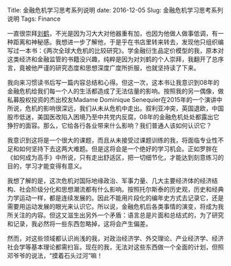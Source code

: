 Title: 金融危机学习思考系列说明
date: 2016-12-05
Slug: 金融危机学习思考系列说明
Tags: Finance



一直很崇拜[刘鹤](http://baike.baidu.com/item/%E5%88%98%E9%B9%A4/70324)，不光是因为习大大对他器重有加，也因为他做人做事低调，有一种距离和神秘感。我想进一步了解他，于是乎在书店里转来转去，发现他只组织编写过一本书：《两次全球大危机的比较研究》。学金融衍生品定价模型的我，原本对这类经济和金融监管的书籍没兴趣，纯粹是因为对刘鹤的个人崇拜，我翻开了总序言，竟被他严谨的研究态度和思想深度广度所折服，也就坚持读了下来。

我向来习惯读书后写一篇内容总结和心得。但这一次，这本书让我意识到08年的金融危机给我们每一个人的生活都造成了无法估量的影响。按照我的另一偶像，做私募股权投资的杰出校友Madame Dominique Senequier在2015年的一个演讲中所说，危机的影响很深远，我们从未从危机中走出。叙利亚冲突，英国退欧，中国股市低迷，美国医改陷入困境乃至中共党内反腐，08年的金融危机处处都露出它狰狞的面容。那么，它给各行各业带来什么影响？我们普通人该如何认识它？

我意识到这将是一个很大的课题，而且从未接受过课题训练的我，将面临专业性不足和如何坚持下去这两大难题。但是这将会是一个绝好的学习机会。正如罗胖在《如何成为高手》中所说，只有走出舒适区，把一切细节化，才能达到刻意练习的目的，学习才能变得有意义。

我想了解的是，这次危机对国际地缘政治、军事力量、几大主要经济体的经济结构、社会阶级分化和思想潮流都有什么影响。按照托尔斯泰的历史观，历史和经典力学运动一样，都是连续发展的。因此不能用片段化的编年史方式去记录它，还是需要用运动发展的眼光来认识它。所以说，金融危机后各类事情的演变，将成为我所关注的内容。但这又滋生出另外一个矛盾：语言总是片面和总结式的，为了研究和记录，我必然将一些东西忽略掉，这将会产生偏差。

然而，对这些领域都认识尚浅的我，对政治经济学、外交理论、产业经济学、经济社会学等基本理论都需扫盲。现在的我，无法对这些东西做一个全面的计划，但照邓爷爷的说法，“摸着石头过河”嘛！
